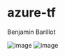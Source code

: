 # azure-tf

Benjamin Barillot

![image](https://github.com/user-attachments/assets/ea3159fc-245e-415a-b8e2-90185a3ddfe5)
![image](https://github.com/user-attachments/assets/6adf5030-440e-418f-8f80-7f60f6c75927)
